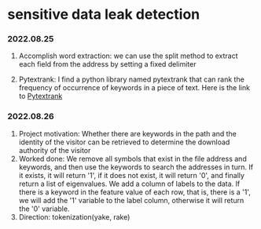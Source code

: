 # **sensitive data leak detection**

### 2022.08.25

1. Accomplish word extraction: we can use the split method to extract each field from the address by setting a fixed delimiter

2. Pytextrank: I find a python library named pytextrank that can rank the frequency of occurrence of keywords in a piece of text. Here is the link to [Pytextrank](https://derwen.ai/docs/ptr/sample/)

### 2022.08.26
1. Project motivation: Whether there are keywords in the path and the identity of the visitor can be retrieved to determine the download authority of the visitor
2. Worked done: We remove all symbols that exist in the file address and keywords, and then use the keywords to search the addresses in turn. If it exists, it will return '1', if it does not exist, it will return '0', and finally return a list of eigenvalues. We add a column of labels to the data. If there is a keyword in the feature value of each row, that is, there is a '1', we will add the '1' variable to the label column, otherwise it will return the '0' variable.
3. Direction: tokenization(yake, rake)

